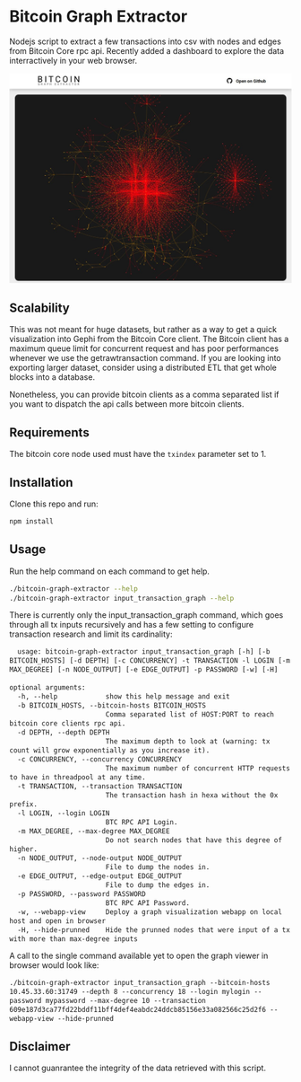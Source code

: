 # Bitcoin Graph Extractor
Nodejs script to extract a few transactions into csv with nodes and edges from Bitcoin Core rpc api. Recently added a dashboard to explore the data interractively in your web browser.

![alt text](https://github.com/QuentinFAIDIDE/Bitcoin-Graph-Extractor/raw/master/html-viewer/app.jpg)

## Scalability
This was not meant for huge datasets, but rather as a way to get a quick visualization into Gephi from the Bitcoin Core client. The Bitcoin client has a maximum queue limit for concurrent request and has poor performances whenever we use the getrawtransaction command. If you are looking into exporting larger dataset, consider using a distributed ETL that get whole blocks into a database.



Nonetheless, you can provide bitcoin clients as a comma separated list if you want to dispatch the api calls between more bitcoin clients.

## Requirements
The bitcoin core node used must have the `txindex` parameter set to 1.

## Installation
Clone this repo and run:
```bash
npm install
```

## Usage
Run the help command on each command to get help.
```bash
./bitcoin-graph-extractor --help 
./bitcoin-graph-extractor input_transaction_graph --help 
```

There is currently only the input_transaction_graph command, which goes through all tx inputs recursively and has a few setting to configure transaction research and limit its cardinality:
```
  usage: bitcoin-graph-extractor input_transaction_graph [-h] [-b BITCOIN_HOSTS] [-d DEPTH] [-c CONCURRENCY] -t TRANSACTION -l LOGIN [-m MAX_DEGREE] [-n NODE_OUTPUT] [-e EDGE_OUTPUT] -p PASSWORD [-w] [-H]

optional arguments:
  -h, --help            show this help message and exit
  -b BITCOIN_HOSTS, --bitcoin-hosts BITCOIN_HOSTS
                        Comma separated list of HOST:PORT to reach bitcoin core clients rpc api.
  -d DEPTH, --depth DEPTH
                        The maximum depth to look at (warning: tx count will grow exponentially as you increase it).
  -c CONCURRENCY, --concurrency CONCURRENCY
                        The maximum number of concurrent HTTP requests to have in threadpool at any time.
  -t TRANSACTION, --transaction TRANSACTION
                        The transaction hash in hexa without the 0x prefix.
  -l LOGIN, --login LOGIN
                        BTC RPC API Login.
  -m MAX_DEGREE, --max-degree MAX_DEGREE
                        Do not search nodes that have this degree of higher.
  -n NODE_OUTPUT, --node-output NODE_OUTPUT
                        File to dump the nodes in.
  -e EDGE_OUTPUT, --edge-output EDGE_OUTPUT
                        File to dump the edges in.
  -p PASSWORD, --password PASSWORD
                        BTC RPC API Password.
  -w, --webapp-view     Deploy a graph visualization webapp on local host and open in browser
  -H, --hide-prunned    Hide the prunned nodes that were input of a tx with more than max-degree inputs
```

A call to the single command available yet to open the graph viewer in browser would look like:
```
./bitcoin-graph-extractor input_transaction_graph --bitcoin-hosts 10.45.33.60:31749 --depth 8 --concurrency 18 --login mylogin --password mypassword --max-degree 10 --transaction 609e187d3ca77fd22bddf11bff4def4eabdc24ddcb85156e33a082566c25d2f6 --webapp-view --hide-prunned
```

## Disclaimer
I cannot guanrantee the integrity of the data retrieved with this script.